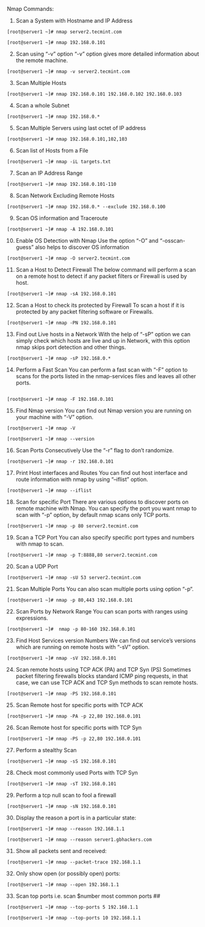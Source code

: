 Nmap Commands:

1. Scan a System with Hostname and IP Address

```
[root@server1 ~]# nmap server2.tecmint.com

[root@server1 ~]# nmap 192.168.0.101
```
2. Scan using “-v” option
“-v” option gives more detailed information about the remote machine.
```
[root@server1 ~]# nmap -v server2.tecmint.com
```
3. Scan Multiple Hosts
```
[root@server1 ~]# nmap 192.168.0.101 192.168.0.102 192.168.0.103
```
4. Scan a whole Subnet
```
[root@server1 ~]# nmap 192.168.0.*
```
5. Scan Multiple Servers using last octet of IP address
```
[root@server1 ~]# nmap 192.168.0.101,102,103
```
6. Scan list of Hosts from a File
```
[root@server1 ~]# nmap -iL targets.txt
```
7. Scan an IP Address Range
```
[root@server1 ~]# nmap 192.168.0.101-110
```
8. Scan Network Excluding Remote Hosts
```
[root@server1 ~]# nmap 192.168.0.* --exclude 192.168.0.100
```

9. Scan OS information and Traceroute
```
[root@server1 ~]# nmap -A 192.168.0.101
```
10. Enable OS Detection with Nmap
Use the option “-O” and “-osscan-guess” also helps to discover OS information
```
[root@server1 ~]# nmap -O server2.tecmint.com
```
11. Scan a Host to Detect Firewall
The below command will perform a scan on a remote host to detect if any packet filters or Firewall is used by host.
```
[root@server1 ~]# nmap -sA 192.168.0.101
```
12. Scan a Host to check its protected by Firewall
To scan a host if it is protected by any packet filtering software or Firewalls.
```
[root@server1 ~]# nmap -PN 192.168.0.101
```
13. Find out Live hosts in a Network
With the help of “-sP” option we can simply check which hosts are live and up in Network, with this option nmap skips port detection and other things.
```
[root@server1 ~]# nmap -sP 192.168.0.*
```

14. Perform a Fast Scan
You can perform a fast scan with “-F” option to scans for the ports listed in the nmap-services files and leaves all other ports.

```

[root@server1 ~]# nmap -F 192.168.0.101

```

15. Find Nmap version
You can find out Nmap version you are running on your machine with “-V” option.
```
[root@server1 ~]# nmap -V

[root@server1 ~]# nmap --version
```
16. Scan Ports Consecutively
Use the “-r” flag to don’t randomize.
```
[root@server1 ~]# nmap -r 192.168.0.101
```
17. Print Host interfaces and Routes
You can find out host interface and route information with nmap by using “–iflist” option.
```
[root@server1 ~]# nmap --iflist
```
18. Scan for specific Port
There are various options to discover ports on remote machine with Nmap. You can specify the port you want nmap to scan with “-p” option, by default nmap scans only TCP ports.
```
[root@server1 ~]# nmap -p 80 server2.tecmint.com
```
19. Scan a TCP Port
You can also specify specific port types and numbers with nmap to scan.
```
[root@server1 ~]# nmap -p T:8888,80 server2.tecmint.com
```
20. Scan a UDP Port
```
[root@server1 ~]# nmap -sU 53 server2.tecmint.com
```
21. Scan Multiple Ports
You can also scan multiple ports using option “-p“.
```
[root@server1 ~]# nmap -p 80,443 192.168.0.101
```
22. Scan Ports by Network Range
You can scan ports with ranges using expressions.
```
[root@server1 ~]#  nmap -p 80-160 192.168.0.101
```
23. Find Host Services version Numbers
We can find out service’s versions which are running on remote hosts with “-sV” option.
```
[root@server1 ~]# nmap -sV 192.168.0.101
```
24. Scan remote hosts using TCP ACK (PA) and TCP Syn (PS)
Sometimes packet filtering firewalls blocks standard ICMP ping requests, in that case, we can use TCP ACK and TCP Syn methods to scan remote hosts.
```
[root@server1 ~]# nmap -PS 192.168.0.101
```
25. Scan Remote host for specific ports with TCP ACK
```
[root@server1 ~]# nmap -PA -p 22,80 192.168.0.101
```
26. Scan Remote host for specific ports with TCP Syn
```
[root@server1 ~]# nmap -PS -p 22,80 192.168.0.101
```
27. Perform a stealthy Scan
```
[root@server1 ~]# nmap -sS 192.168.0.101
```
28. Check most commonly used Ports with TCP Syn
```
[root@server1 ~]# nmap -sT 192.168.0.101
```
29. Perform a tcp null scan to fool a firewall
```
[root@server1 ~]# nmap -sN 192.168.0.101
```
30. Display the reason a port is in a particular state:
```
[root@server1 ~]# nmap --reason 192.168.1.1

[root@server1 ~]# nmap --reason server1.gbhackers.com
```
31. Show all packets sent and received:
```
[root@server1 ~]# nmap --packet-trace 192.168.1.1
```
32. Only show open (or possibly open) ports:
```
[root@server1 ~]# nmap --open 192.168.1.1
```
33. Scan top ports i.e. scan $number most common ports ##
```
[root@server1 ~]# nmap --top-ports 5 192.168.1.1

[root@server1 ~]# nmap --top-ports 10 192.168.1.1

``` 
